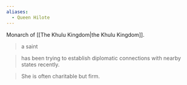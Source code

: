 ```yaml
---
aliases:
  - Queen Hilote
---
```

Monarch of [[The Khulu Kingdom|the Khulu Kingdom]].

> a saint

> has been trying to establish diplomatic connections with nearby states recently.

> She is often charitable but firm.